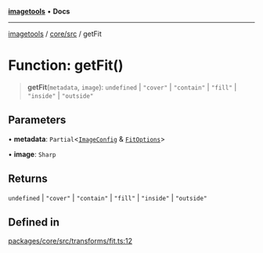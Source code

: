 [**imagetools**](../../../README.md) • **Docs**

***

[imagetools](../../../modules.md) / [core/src](../README.md) / getFit

# Function: getFit()

> **getFit**(`metadata`, `image`): `undefined` \| `"cover"` \| `"contain"` \| `"fill"` \| `"inside"` \| `"outside"`

## Parameters

• **metadata**: `Partial`\<[`ImageConfig`](../type-aliases/ImageConfig.md) & [`FitOptions`](../interfaces/FitOptions.md)\>

• **image**: `Sharp`

## Returns

`undefined` \| `"cover"` \| `"contain"` \| `"fill"` \| `"inside"` \| `"outside"`

## Defined in

[packages/core/src/transforms/fit.ts:12](https://github.com/JonasKruckenberg/imagetools/blob/b6421598cd4879d5c28755c1d558f8b5955cc5a1/packages/core/src/transforms/fit.ts#L12)
